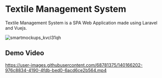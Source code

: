 # Textile Management System

Textile Management System is a SPA Web Application made using Laravel and Vuejs.

![smartmockups_kvcl31qh](https://user-images.githubusercontent.com/68781375/139470368-bc266667-210e-4161-8c38-c22c57b35531.jpg)

## Demo Video

https://user-images.githubusercontent.com/68781375/140166202-976c8834-4190-4fdb-bed0-6acd6ce2b564.mp4
